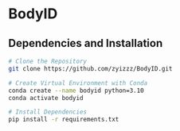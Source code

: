 BodyID
=
Dependencies and Installation
-
```bash
# Clone the Repository
git clone https://github.com/zyizzz/BodyID.git

# Create Virtual Environment with Conda
conda create --name bodyid python=3.10
conda activate bodyid

# Install Dependencies
pip install -r requirements.txt
```
